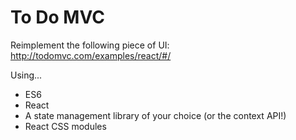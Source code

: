 # To Do MVC

Reimplement the following piece of UI: http://todomvc.com/examples/react/#/

Using...
- ES6
- React
- A state management library of your choice (or the context API!)
- React CSS modules

